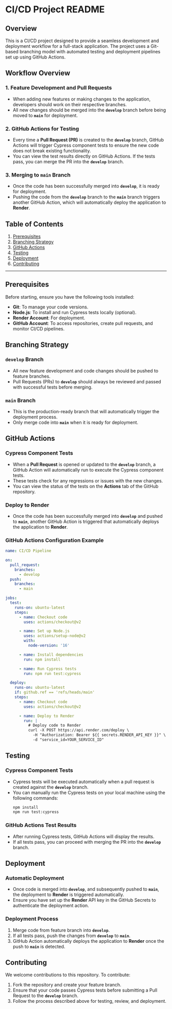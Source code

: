 # CI/CD Project README

## Overview

This is a CI/CD project designed to provide a seamless development and deployment workflow for a full-stack application. The project uses a Git-based branching model with automated testing and deployment pipelines set up using GitHub Actions.

## Workflow Overview

### 1. **Feature Development and Pull Requests**
   - When adding new features or making changes to the application, developers should work on their respective branches.
   - All new changes should be merged into the **`develop`** branch before being moved to **`main`** for deployment.

### 2. **GitHub Actions for Testing**
   - Every time a **Pull Request (PR)** is created to the **`develop`** branch, GitHub Actions will trigger Cypress component tests to ensure the new code does not break existing functionality.
   - You can view the test results directly on GitHub Actions. If the tests pass, you can merge the PR into the **`develop`** branch.

### 3. **Merging to `main` Branch**
   - Once the code has been successfully merged into **`develop`**, it is ready for deployment.
   - Pushing the code from the **`develop`** branch to the **`main`** branch triggers another GitHub Action, which will automatically deploy the application to **Render**.

## Table of Contents

1. [Prerequisites](#prerequisites)
2. [Branching Strategy](#branching-strategy)
3. [GitHub Actions](#github-actions)
4. [Testing](#testing)
5. [Deployment](#deployment)
6. [Contributing](#contributing)

---

## Prerequisites

Before starting, ensure you have the following tools installed:

- **Git**: To manage your code versions.
- **Node.js**: To install and run Cypress tests locally (optional).
- **Render Account**: For deployment.
- **GitHub Account**: To access repositories, create pull requests, and monitor CI/CD pipelines.

## Branching Strategy

### `develop` Branch
- All new feature development and code changes should be pushed to feature branches.
- Pull Requests (PRs) to **`develop`** should always be reviewed and passed with successful tests before merging.

### `main` Branch
- This is the production-ready branch that will automatically trigger the deployment process.
- Only merge code into **`main`** when it is ready for deployment.

## GitHub Actions

### Cypress Component Tests
- When a **Pull Request** is opened or updated to the **`develop`** branch, a GitHub Action will automatically run to execute the Cypress component tests.
- These tests check for any regressions or issues with the new changes.
- You can view the status of the tests on the **Actions** tab of the GitHub repository.

### Deploy to Render
- Once the code has been successfully merged into **`develop`** and pushed to **`main`**, another GitHub Action is triggered that automatically deploys the application to **Render**.

### GitHub Actions Configuration Example

```yaml
name: CI/CD Pipeline

on:
  pull_request:
    branches:
      - develop
  push:
    branches:
      - main

jobs:
  test:
    runs-on: ubuntu-latest
    steps:
      - name: Checkout code
        uses: actions/checkout@v2

      - name: Set up Node.js
        uses: actions/setup-node@v2
        with:
          node-version: '16'

      - name: Install dependencies
        run: npm install

      - name: Run Cypress tests
        run: npm run test:cypress

  deploy:
    runs-on: ubuntu-latest
    if: github.ref == 'refs/heads/main'
    steps:
      - name: Checkout code
        uses: actions/checkout@v2

      - name: Deploy to Render
        run: |
          # Deploy code to Render
          curl -X POST https://api.render.com/deploy \
            -H "Authorization: Bearer ${{ secrets.RENDER_API_KEY }}" \
            -d "service_id=YOUR_SERVICE_ID"
```

## Testing

### Cypress Component Tests
- Cypress tests will be executed automatically when a pull request is created against the **`develop`** branch.
- You can manually run the Cypress tests on your local machine using the following commands:
  ```bash
  npm install
  npm run test:cypress
  ```

### GitHub Actions Test Results
- After running Cypress tests, GitHub Actions will display the results.
- If all tests pass, you can proceed with merging the PR into the **`develop`** branch.

## Deployment

### Automatic Deployment
- Once code is merged into **`develop`**, and subsequently pushed to **`main`**, the deployment to **Render** is triggered automatically.
- Ensure you have set up the **Render** API key in the GitHub Secrets to authenticate the deployment action.
  
### Deployment Process

1. Merge code from feature branch into **`develop`**.
2. If all tests pass, push the changes from **`develop`** to **`main`**.
3. GitHub Action automatically deploys the application to **Render** once the push to **`main`** is detected.

## Contributing

We welcome contributions to this repository. To contribute:

1. Fork the repository and create your feature branch.
2. Ensure that your code passes Cypress tests before submitting a Pull Request to the **`develop`** branch.
3. Follow the process described above for testing, review, and deployment.

